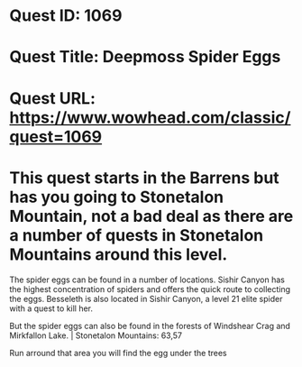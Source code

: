 # Quest ID: 1069
# Quest Title: Deepmoss Spider Eggs
# Quest URL: https://www.wowhead.com/classic/quest=1069
# This quest starts in the Barrens but has you going to Stonetalon Mountain, not a bad deal as there are a number of quests in Stonetalon Mountains around this level.

The spider eggs can be found in a number of locations. Sishir Canyon has the highest concentration of spiders and offers the quick route to collecting the eggs. Besseleth is also located in Sishir Canyon, a level 21 elite spider with a quest to kill her.

But the spider eggs can also be found in the forests of Windshear Crag and Mirkfallon Lake. | Stonetalon Mountains: 63,57

Run arround that area you will find the egg under the trees